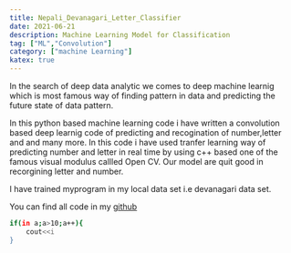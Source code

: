 ```yaml
---
title: Nepali_Devanagari_Letter_Classifier
date: 2021-06-21
description: Machine Learning Model for Classification
tag: ["ML","Convolution"]
category: ["machine Learning"]
katex: true
---
```


In the search of deep data analytic we comes to deep machine learnig which is most famous way of finding pattern in data and predicting the future state of data pattern.

In this python based machine learning code i have written a convolution based deep learnig code of predicting and recogination of number,letter and and many more. In this code i have used tranfer learning way of predicting number and letter in real time by using c++ based one of the famous visual modulus callled Open CV. Our model are quit good in recorgining letter and number.

I have trained myprogram in my local data set i.e devanagari data set.

You can find all code in my [github](https://github.com/rockerritesh/1st-project-NEPAL-Nepali_devanagari_Classifier-Ka-Kha-Ga---Ek-Dui-Tin-)

```bash
if(in a;a>10;a++){ 
    cout<<i
}
``` 
